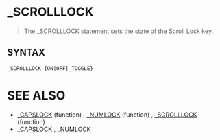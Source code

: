 # _SCROLLLOCK
> The _SCROLLLOCK statement sets the state of the Scroll Lock key.

## SYNTAX
`_SCROLLLOCK {ON|OFF|_TOGGLE}`

# SEE ALSO
* [_CAPSLOCK](_CAPSLOCK.md) (function) , [_NUMLOCK](_NUMLOCK.md) (function) , [_SCROLLLOCK](_SCROLLLOCK.md) (function)
* [_CAPSLOCK](_CAPSLOCK.md) , [_NUMLOCK](_NUMLOCK.md)

